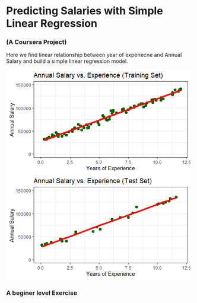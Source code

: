 # Predicting Salaries with Simple Linear Regression
### (A Coursera Project)

Here we find linear relationship between year of experiecne and Annual Salary and build a simple linear regression model.

![Train set Viz.](viz_train.png)
![Test set Viz.](viz_test.png)

### **A beginer level Exercise**




